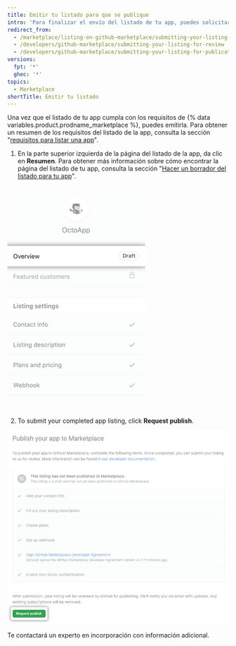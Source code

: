 ```yaml
---
title: Emitir tu listado para que se publique
intro: 'Para finalizar el envío del listado de tu app, puedes solicitar que un experto de incorporación la revise.'
redirect_from:
  - /marketplace/listing-on-github-marketplace/submitting-your-listing-for-review
  - /developers/github-marketplace/submitting-your-listing-for-review
  - /developers/github-marketplace/submitting-your-listing-for-publication
versions:
  fpt: '*'
  ghec: '*'
topics:
  - Marketplace
shortTitle: Emitir tu listado
---
```


Una vez que el listado de tu app cumpla con los requisitos de {% data variables.product.prodname_marketplace %}, puedes emitirla. Para obtener un resumen de los requisitos del listado de la app, consulta la sección "[requisitos para listar una app](/developers/github-marketplace/requirements-for-listing-an-app)".

1. En la parte superior izquierda de la página del listado de la app, da clic en **Resumen**. Para obtener más información sobre cómo encontrar la página del listado de tu app, consulta la sección "[Hacer un borrador del listado para tu app](/developers/github-marketplace/drafting-a-listing-for-your-app)".

  ![Opción de resumen para el borrador de listado de marketplace](/assets/images/marketplace/edit-marketplace-listing-overview.png)

2. To submit your completed app listing, click **Request publish**.

  ![Lista de verificación de "Publica tu app en Marketplace" con botón de emisión al final](/assets/images/marketplace/publish-your-app-checklist-and-submission.png)

Te contactará un experto en incorporación con información adicional.
